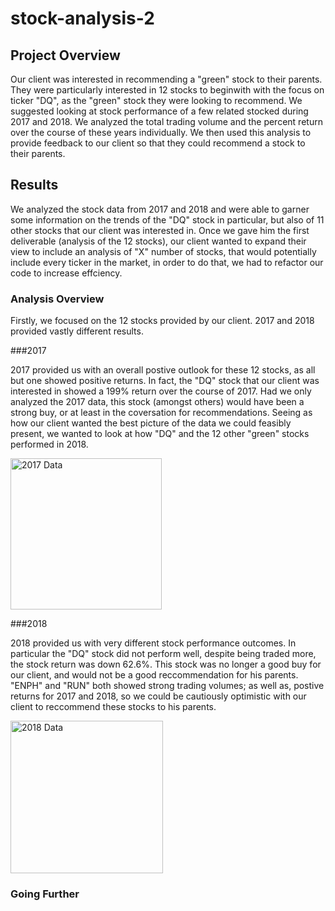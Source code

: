 # stock-analysis-2

## Project Overview

Our client was interested in recommending a "green" stock to their parents.  They were particularly interested in 12 stocks to beginwith with the focus on ticker "DQ", as the "green" stock they were looking to recommend.  We suggested looking at stock performance of a few related stocked during 2017 and 2018.  We analyzed the total trading volume and the percent return over the course of these years individually.  We then used this analysis to provide feedback to our client so that they could recommend a stock to their parents. 


## Results

We analyzed the stock data from 2017 and 2018 and were able to garner some information on the trends of the "DQ" stock in particular, but also of 11 other stocks that our client was interested in.  Once we gave him the first deliverable (analysis of the 12 stocks), our client wanted to expand their view to include an analysis of "X" number of stocks, that would potentially include every ticker in the market, in order to do that, we had to refactor our code to increase effciency.

### Analysis Overview

Firstly, we focused on the 12 stocks provided by our client.  2017 and 2018 provided vastly different results.

###2017

2017 provided us with an overall postive outlook for these 12 stocks, as all but one showed positive returns.  In fact, the "DQ" stock that our client was interested in showed a 199% return over the course of 2017.  Had we only analyzed the 2017 data, this stock (amongst others) would have been a strong buy, or at least in the coversation for recommendations.  Seeing as how our client wanted the best picture of the data we could feasibly present, we wanted to look at how "DQ" and the 12 other "green" stocks performed in 2018.

<img width="242" alt="2017 Data" src="https://user-images.githubusercontent.com/6634774/164778987-472f5cdc-dcda-4a08-8a75-61174999e4c9.png">

###2018

2018 provided us with very different stock performance outcomes.  In particular the "DQ" stock did not perform well, despite being traded more, the stock return was down 62.6%.  This stock was no longer a good buy for our client, and would not be a good reccommendation for his parents.  "ENPH" and "RUN" both showed strong trading volumes; as well as, postive returns for 2017 and 2018, so we could be cautiously optimistic with our client to reccommend these stocks to his parents.

<img width="244" alt="2018 Data" src="https://user-images.githubusercontent.com/6634774/164779414-89f0fa87-1f4a-4da7-8428-6d1c96c2b00d.png">

### Going Further


